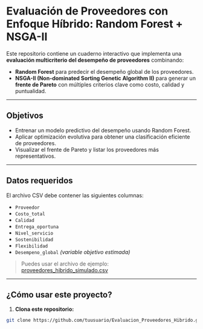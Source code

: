 # Evaluación de Proveedores con Enfoque Híbrido: Random Forest + NSGA-II

Este repositorio contiene un cuaderno interactivo que implementa una **evaluación multicriterio del desempeño de proveedores** combinando:

-  **Random Forest** para predecir el desempeño global de los proveedores.
-  **NSGA-II (Non-dominated Sorting Genetic Algorithm II)** para generar un **frente de Pareto** con múltiples criterios clave como costo, calidad y puntualidad.

---

## Objetivos

- Entrenar un modelo predictivo del desempeño usando Random Forest.
- Aplicar optimización evolutiva para obtener una clasificación eficiente de proveedores.
- Visualizar el frente de Pareto y listar los proveedores más representativos.

---

##  Datos requeridos

El archivo CSV debe contener las siguientes columnas:

- `Proveedor`
- `Costo_total`
- `Calidad`
- `Entrega_oportuna`
- `Nivel_servicio`
- `Sostenibilidad`
- `Flexibilidad`
- `Desempeno_global` *(variable objetivo estimada)*

> Puedes usar el archivo de ejemplo:  
>  [proveedores_hibrido_simulado.csv](https://...)

---

##  ¿Cómo usar este proyecto?

1. **Clona este repositorio:**

```bash
git clone https://github.com/tuusuario/Evaluacion_Proveedores_Hibrido.git
